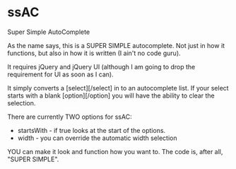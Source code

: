 # ssAC
Super Simple AutoComplete

As the name says, this is a SUPER SIMPLE autocomplete.  Not just in how it functions, but also in how it is written (I ain't no code guru).

It requires jQuery and jQuery UI (although I am going to drop the requirement for UI as soon as I can).

It simply converts a [select][/select] in to an autocomplete list.
If your select starts with a blank [option][/option] you will have the ability to clear the selection.

There are currently TWO options for ssAC:
* startsWith - if true looks at the start of the options.
* width - you can override the automatic width selection

YOU can make it look and function how you want to. The code is, after all, "SUPER SIMPLE".